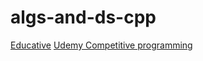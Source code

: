 # algs-and-ds-cpp
[Educative](https://www.educative.io/courses/data-structures-with-generic-types-in-cpp/mathematical-background)
[Udemy Competitive programming](https://www.udemy.com/course/competitive-programming-basics-cplusplus/learn/lecture/31758700?start=0#overview)
